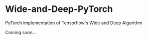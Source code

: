 # Wide-and-Deep-PyTorch
PyTorch implementation of Tensorflow's Wide and Deep Algorithm

Coming soon...
